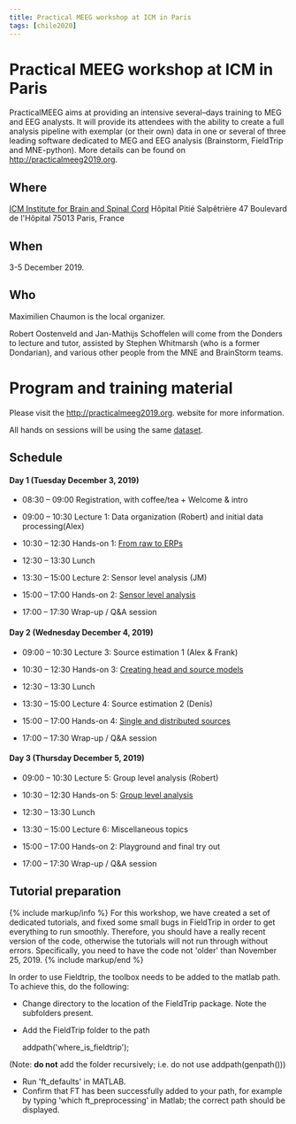 ```yaml
---
title: Practical MEEG workshop at ICM in Paris
tags: [chile2020]
---
```


# Practical MEEG workshop at ICM in Paris

PracticalMEEG aims at providing an intensive several–days training to MEG and EEG analysts. It will provide its attendees with the ability to create a full analysis pipeline with exemplar (or their own) data in one or several of three leading software dedicated to MEG and EEG analysis (Brainstorm, FieldTrip and MNE-python). More details can be found on <http://practicalmeeg2019.org>.

## Where

[ICM Institute for Brain and Spinal Cord](https://goo.gl/maps/B8vuqTo3tcagXFsM8)
Hôpital Pitié Salpêtrière
47 Boulevard de l'Hôpital
75013 Paris, France

## When

3-5 December 2019.

## Who

Maximilien Chaumon is the local organizer.

Robert Oostenveld and Jan-Mathijs Schoffelen will come from the Donders to lecture and tutor, assisted by Stephen Whitmarsh (who is a former Dondarian), and various other people from the MNE and BrainStorm teams.

# Program and training material

Please visit the <http://practicalmeeg2019.org>. website for more information.

All hands on sessions will be using the same [dataset](/workshop/meg-uk-2015/dataset).

## Schedule

#### Day 1 (Tuesday December 3, 2019)

- 08:30 – 09:00 Registration, with coffee/tea + Welcome & intro
- 09:00 – 10:30 Lecture 1: Data organization (Robert) and initial data processing(Alex)
- 10:30 – 12:30 Hands-on 1: [From raw to ERPs](/workshop/paris2019/handson_raw2erp)

- 12:30 – 13:30 Lunch

- 13:30 – 15:00 Lecture 2: Sensor level analysis (JM)
- 15:00 – 17:00 Hands-on 2: [Sensor level analysis](/workshop/paris2019/handson_sensoranalysis)
- 17:00 – 17:30 Wrap-up / Q&A session

#### Day 2 (Wednesday December 4, 2019)

- 09:00 – 10:30 Lecture 3: Source estimation 1 (Alex & Frank)
- 10:30 – 12:30 Hands-on 3: [Creating head and source models](/workshop/paris2019/handson_anatomy)

- 12:30 – 13:30 Lunch

- 13:30 – 15:00 Lecture 4: Source estimation 2 (Denis)
- 15:00 – 17:00 Hands-on 4: [Single and distributed sources](/workshop/paris2019/handson_sourceanalysis)
- 17:00 – 17:30 Wrap-up / Q&A session

#### Day 3 (Thursday December 5, 2019)

- 09:00 – 10:30 Lecture 5: Group level analysis (Robert)
- 10:30 – 12:30 Hands-on 5: [Group level analysis](/workshop/paris2019/handson_groupanalysis)

- 12:30 – 13:30 Lunch

- 13:30 – 15:00 Lecture 6: Miscellaneous topics
- 15:00 – 17:00 Hands-on 2: Playground and final try out
- 17:00 – 17:30 Wrap-up / Q&A session

## Tutorial preparation

{% include markup/info %}
For this workshop, we have created a set of dedicated tutorials, and fixed some small bugs in FieldTrip in order to get everything to run smoothly. Therefore, you should have a really recent version of the code, otherwise the tutorials will not run through without errors. Specifically, you need to have the code not 'older' than November 25, 2019.
{% include markup/end %}

In order to use Fieldtrip, the toolbox needs to be added to the matlab path. To achieve this, do the following:

- Change directory to the location of the FieldTrip package. Note the subfolders present.
- Add the FieldTrip folder to the path

    addpath('where_is_fieldtrip');

(Note: **do not** add the folder recursively; i.e. do not use addpath(genpath()))

- Run 'ft_defaults' in MATLAB.
- Confirm that FT has been successfully added to your path, for example by typing 'which ft_preprocessing' in Matlab; the correct path should be displayed.
